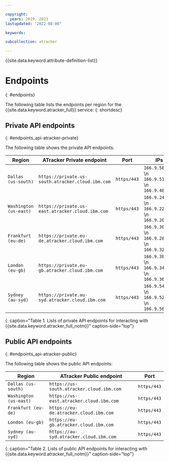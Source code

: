 ```yaml
---

copyright:
  years: 2019, 2023
lastupdated: "2022-08-08"

keywords:

subcollection: atracker

---
```


{{site.data.keyword.attribute-definition-list}}

# Endpoints
{: #endpoints}

The following table lists the endpoints per region for the {{site.data.keyword.atracker_full}} service:
{: shortdesc}


## Private API endpoints
{: #endpoints_api-atracker-private}

The following table shows the private API endpoints:

| Region                   | ATracker Private endpoint                         | Port         | IPs |
|--------------------------|---------------------------------------------------|--------------|-----|
| `Dallas (us-south)`      | `https://private.us-south.atracker.cloud.ibm.com` | `https/443`  | `166.9.58.136`   \n `166.9.51.140`   \n `166.9.48.211` |
| `Washington (us-east)`   | `https://private.us-east.atracker.cloud.ibm.com`  | `https/443`  | `166.9.24.96`   \n `166.9.22.84`   \n `166.9.20.212` |
| `Frankfurt (eu-de)`      | `https://private.eu-de.atracker.cloud.ibm.com`  | `https/443`  | `166.9.30.195`   \n `166.9.28.229`   \n `166.9.32.161` |
| `London (eu-gb)`         | `https://private.eu-gb.atracker.cloud.ibm.com`  | `https/443`  | `166.9.38.78`   \n `166.9.34.154`   \n `166.9.36.109` |
| `Sydney (au-syd)`        | `https://private.au-syd.atracker.cloud.ibm.com` | `https/443` | `166.9.54.51`  \n `166.9.52.48`  \n `166.9.56.53` |
{: caption="Table 1. Lists of private API endpoints for interacting with {{site.data.keyword.atracker_full_notm}}" caption-side="top"}

## Public API endpoints
{: #endpoints_api-atracker-public}

The following table shows the public API endpoints:

| Region                   | ATracker Public endpoint                         | Port         |
|--------------------------|---------------------------------------------------|--------------|
| `Dallas (us-south)`      | `https://us-south.atracker.cloud.ibm.com`         | `https/443`  |
| `Washington (us-east)`   | `https://us-east.atracker.cloud.ibm.com`          | `https/443`  |
| `Frankfurt (eu-de)`      | `https://eu-de.atracker.cloud.ibm.com`          | `https/443`  |
| `London (eu-gb)`         | `https://eu-gb.atracker.cloud.ibm.com`          | `https/443`  |
| `Sydney (au-syd)`        | `https://au-syd.atracker.cloud.ibm.com` | `https/443`  |
{: caption="Table 2. Lists of public API endpoints for interacting with {{site.data.keyword.atracker_full_notm}}" caption-side="top"}
